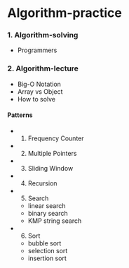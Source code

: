 # Algorithm-practice

### 1. Algorithm-solving

- Programmers

### 2. Algorithm-lecture

- Big-O Notation
- Array vs Object
- How to solve

#### Patterns

- 1. Frequency Counter
- 2. Multiple Pointers
- 3. Sliding Window
- 4. Recursion
- 5. Search
  - linear search
  - binary search
  - KMP string search
- 6. Sort
  - bubble sort
  - selection sort
  - insertion sort
